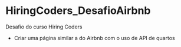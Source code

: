 # HiringCoders_DesafioAirbnb

Desafio do curso Hiring Coders

- Criar uma página similar a do Airbnb com o uso de API de quartos
